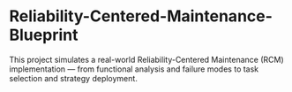 # Reliability-Centered-Maintenance-Blueprint
This project simulates a real-world Reliability-Centered Maintenance (RCM) implementation — from functional analysis and failure modes to task selection and strategy deployment.
